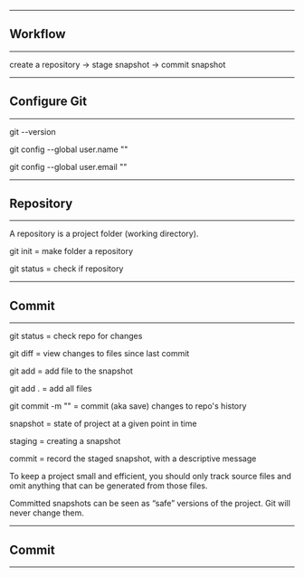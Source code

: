 --------------------------------------------------------------------------------
## Workflow
--------------------------------------------------------------------------------

create a repository -> stage snapshot -> commit snapshot

--------------------------------------------------------------------------------
## Configure Git
--------------------------------------------------------------------------------

git --version

git config --global user.name "<Your Name>"

git config --global user.email "<email>"

--------------------------------------------------------------------------------
## Repository
--------------------------------------------------------------------------------

A repository is a project folder (working directory).

git init
  = make folder a repository

git status
  = check if repository

--------------------------------------------------------------------------------
## Commit
--------------------------------------------------------------------------------

git status
  = check repo for changes

git diff
  = view changes to files since last commit


git add <filename>
  = add file to the snapshot 

git add .
  = add all files

git commit  -m "<commit message>" 
  = commit (aka save) changes to repo's history


snapshot 
  = state of project at a given point in time

staging
  = creating a snapshot 

commit
  = record the staged snapshot, with a descriptive message

To keep a project small and efficient, you should only track source files and 
omit anything that can be generated from those files.

Committed snapshots can be seen as “safe” versions of the project. 
Git will never change them. 

--------------------------------------------------------------------------------
## Commit
--------------------------------------------------------------------------------

